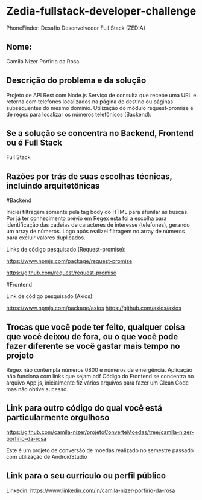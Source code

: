 # Zedia-fullstack-developer-challenge
PhoneFinder: Desafio Desenvolvedor Full Stack (ZEDIA)

## Nome: 
Camila Nizer Porfirio da Rosa.

## Descrição do problema e da solução

Projeto de API Rest com Node.js
Serviço de consulta que recebe uma URL e retorna com telefones localizados na página de destino ou páginas subsequentes do mesmo domínio.
Utilização do módulo request-promise e de regex para localizar os números telefônicos (Backend).

## Se a solução se concentra no Backend, Frontend ou é Full Stack

Full Stack

## Razões por trás de suas escolhas técnicas, incluindo arquitetônicas
#Backend

Iniciei filtragem somente pela tag body do HTML para afunilar as buscas.
Por já ter conhecimento prévio em Regex esta foi a escolha para identificação das cadeias de caracteres de interesse (telefones), gerando um array de números. 
Logo após realizei filtragem no array de números para excluir valores duplicados.

Links de código pesquisado (Request-promise):

https://www.npmjs.com/package/request-promise

https://github.com/request/request-promise

#Frontend

Link de código pesquisado (Axios): 

https://www.npmjs.com/package/axios
https://github.com/axios/axios



## Trocas que você pode ter feito, qualquer coisa que você deixou de fora, ou o que você pode fazer diferente se você gastar mais tempo no projeto

Regex não contempla números 0800 e números de emergência.
Aplicação não funciona com links que sejam.pdf
Código do Frontend se concentra no arquivo App.js, inicialmente fiz vários arquivos para fazer um Clean Code mas não obtive sucesso.

## Link para outro código do qual você está particularmente orgulhoso

https://github.com/camila-nizer/projetoConverteMoedas/tree/camila-nizer-porfirio-da-rosa

Este é um projeto de conversão de moedas realizado no semestre passado com utilização de AndroidStudio

## Link para o seu currículo ou perfil público

Linkedin: <https://www.linkedin.com/in/camila-nizer-porfirio-da-rosa>



